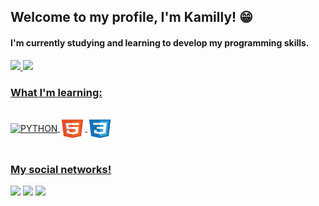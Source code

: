 ## Welcome to my profile, I'm Kamilly! 😁

#### I'm currently studying and learning to develop my programming skills.

 <div>
   <a href="https://github.com/KamSeara">
   <img height="180em" src="https://github-readme-stats.vercel.app/api?username=KamSeara&show_icons=true&theme=tokyonight&include_all_commits=true&count_private=true"/>
   <img height="180em" src="https://github-readme-stats.vercel.app/api/top-langs/?username=KamSeara&layout=compact&langs_count=6&theme=tokyonight"/>
</div>

### What I'm learning:
 
<div style="display: inline_block"><br>
  <img align="center" alt="PYTHON" height="30" width="40"src="https://cdn.jsdelivr.net/gh/devicons/devicon/icons/python/python-original.svg"/>
  <img align="center" alt="HTML" height="30" width="40" src="https://raw.githubusercontent.com/devicons/devicon/master/icons/html5/html5-original.svg">
  <img align="center" alt="CSS" height="30" width="40" src="https://raw.githubusercontent.com/devicons/devicon/master/icons/css3/css3-original.svg">
</div>
 
<br>
 
### My social networks!
 
<div> 
  <a href="https://www.instagram.com/_kamseara/" target="_blank"><img src="https://img.shields.io/badge/-Instagram-%23E4405F?style=for-the-badge&logo=instagram&logoColor=white" target="_blank"></a>
  <a href ="kamiseara14@gmail.com"><img src="https://img.shields.io/badge/-Gmail-%23333?style=for-the-badge&logo=gmail&logoColor=white" target="_blank"></a>
  <a href="https://www.linkedin.com/in/kamillysearasantos/" target="_blank"><img src="https://img.shields.io/badge/-LinkedIn-%230077B5?style=for-the-badge&logo=linkedin&logoColor=white" target="_blank"></a>
</div>
